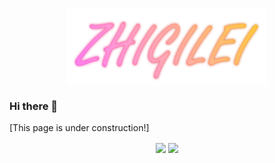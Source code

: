 <p align="center">
<img align="center" src="https://raw.githubusercontent.com/vasilzhigilei/Zhigilei/master/assets/images/zhigilei.png">
</p>

### Hi there 👋

[This page is under construction!]

<p align="center">
  <img align="center" src="https://github-readme-stats.vercel.app/api/top-langs/?username=vasilzhigilei&hide=javascript,html,css&langs_count=9&layout=compact&theme=radical" />
  <img align="center" src="https://github-readme-stats.vercel.app/api?username=vasilzhigilei&hide=contribs&theme=radical" />
</p>


<!--
**vasilzhigilei/vasilzhigilei** is a ✨ _special_ ✨ repository because its `README.md` (this file) appears on your GitHub profile.

Here are some ideas to get you started:

- 🔭 I’m currently working on ...
- 🌱 I’m currently learning ...
- 👯 I’m looking to collaborate on ...
- 🤔 I’m looking for help with ...
- 💬 Ask me about ...
- 📫 How to reach me: ...
- 😄 Pronouns: ...
- ⚡ Fun fact: ...
-->
